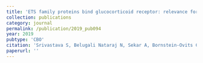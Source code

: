 ```yaml
---
title: 'ETS family proteins bind glucocorticoid receptor: relevance for treatment of Ewing sarcoma'
collection: publications
category: journal
permalink: /publication/2019_pub094
year: 2019
pubtype: 'CBO'
citation: 'Srivastava S, Belugali Nataraj N, Sekar A, Bornstein-Ovits C, Ghosh S, Drago-Garcia D, Roth L, Romaniello D, Marrocco I, Gilad Y, Lauriola M, Rotkopf R, Kimchi A, Mirabeau O, Surdez D, Zinovyev A, Dellattre O, Kovar H, Amit I, Yarden Y. <a href="">ETS family proteins bind glucocorticoid receptor: relevance for treatment of Ewing sarcoma</a>. 2019. Cell Reports, in press'
paperurl: ''
---
```



